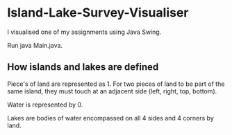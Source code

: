 # Island-Lake-Survey-Visualiser
I visualised one of my assignments using Java Swing.

Run java Main.java.

## How islands and lakes are defined
Piece's of land are represented as 1. For two pieces of land to be part of the same island, they must touch at an adjacent side (left, right, top, bottom).

Water is represented by 0.

Lakes are bodies of water encompassed on all 4 sides and 4 corners by land.

